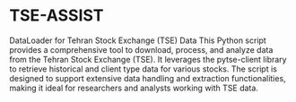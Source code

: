 # TSE-ASSIST
DataLoader for Tehran Stock Exchange (TSE) Data
This Python script provides a comprehensive tool to download, process, and analyze data from the Tehran Stock Exchange (TSE). It leverages the pytse-client library to retrieve historical and client type data for various stocks. The script is designed to support extensive data handling and extraction functionalities, making it ideal for researchers and analysts working with TSE data.


